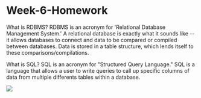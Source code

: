 # Week-6-Homework

What is RDBMS?
RDBMS is an acronym for 'Relational Database Management System.'  A relational database is exactly what it sounds like -- it allows databases to connect and data to be compared
or compiled between databases.  Data is stored in a table structure, which lends itself to these comparisons/compilations.

What is SQL?
SQL is an acronym for "Structured Query Language."  SQL is a language that allows a user to write queries to call up specific columns of data from multiple differents tables
within a database.


![](permalink)
